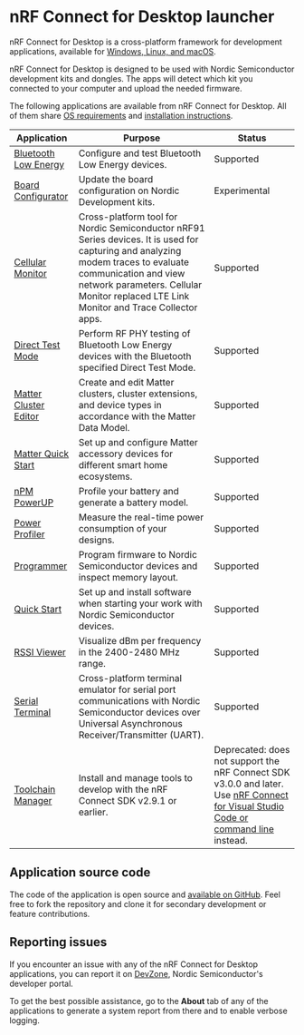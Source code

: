 # nRF Connect for Desktop launcher

nRF Connect for Desktop is a cross-platform framework for development applications, available for [Windows, Linux, and macOS](os_support.md).

nRF Connect for Desktop is designed to be used with Nordic Semiconductor development kits and dongles. The apps will detect which kit you connected to your computer and upload the needed firmware.

The following applications are available from nRF Connect for Desktop. All of them share [OS requirements](os_support.md) and [installation instructions](installing_apps.md).

| Application           | Purpose                                                                          | Status |
| --------------------- | -------------------------------------------------------------------------------- | ------ |
| [Bluetooth Low Energy](https://docs.nordicsemi.com/bundle/nrf-connect-ble/page/index.html) | Configure and test Bluetooth Low Energy devices.   | Supported  |
| [Board Configurator](https://docs.nordicsemi.com/bundle/nrf-connect-board-configurator/page/index.html) | Update the board configuration on Nordic Development kits.   | Experimental  |
| [Cellular Monitor](https://docs.nordicsemi.com/bundle/nrf-connect-cellularmonitor/page/index.html) | Cross-platform tool for Nordic Semiconductor nRF91 Series devices. It is used for capturing and analyzing modem traces to evaluate communication and view network parameters. Cellular Monitor replaced LTE Link Monitor and Trace Collector apps.  | Supported |
| [Direct Test Mode](https://docs.nordicsemi.com/bundle/nrf-connect-direct-test-mode/page/index.html)  | Perform RF PHY testing of Bluetooth Low Energy devices with the Bluetooth specified Direct Test Mode. | Supported |
| [Matter Cluster Editor](https://docs.nordicsemi.com/bundle/nrf-connect-matter-cluster-editor/page/index.html) | Create and edit Matter clusters, cluster extensions, and device types in accordance with the Matter Data Model.   | Supported  |
| [Matter Quick Start](https://docs.nordicsemi.com/bundle/nrf-connect-matter-quickstart/page/index.html) | Set up and configure Matter accessory devices for different smart home ecosystems.   | Supported  |
| [nPM PowerUP](https://docs.nordicsemi.com/bundle/nrf-connect-npm/page/index.html) | Profile your battery and generate a battery model.   | Supported  |
| [Power Profiler](https://docs.nordicsemi.com/bundle/nrf-connect-ppk/page/index.html) | Measure the real-time power consumption of your designs. | Supported |
| [Programmer](https://docs.nordicsemi.com/bundle/nrf-connect-programmer/page/index.html) | Program firmware to Nordic Semiconductor devices and inspect memory layout.  | Supported |
| [Quick Start](https://docs.nordicsemi.com/bundle/nrf-connect-quickstart/page/index.html) | Set up and install software when starting your work with Nordic Semiconductor devices.  | Supported |
| [RSSI Viewer](https://docs.nordicsemi.com/bundle/nrf-connect-rssi-viewer/page/index.html)  | Visualize dBm per frequency in the 2400-2480 MHz range.   | Supported  |
| [Serial Terminal](https://docs.nordicsemi.com/bundle/nrf-connect-serial-terminal/page/index.html)  | Cross-platform terminal emulator for serial port communications with Nordic Semiconductor devices over Universal Asynchronous Receiver/Transmitter (UART).  | Supported |
| [Toolchain Manager](https://docs.nordicsemi.com/bundle/ncs-2.9.1/page/nrf/installation/install_ncs.html#installation_with_toolchain_manager)  | Install and manage tools to develop with the nRF Connect SDK v2.9.1 or earlier.  | Deprecated: does not support the nRF Connect SDK v3.0.0 and later. Use [nRF Connect for Visual Studio Code or command line](https://docs.nordicsemi.com/bundle/ncs-latest/page/nrf/installation/install_ncs.html) instead.   |

## Application source code

The code of the application is open source and [available on GitHub](https://github.com/NordicSemiconductor/pc-nrfconnect-launcher).
Feel free to fork the repository and clone it for secondary development or feature contributions.

## Reporting issues

If you encounter an issue with any of the nRF Connect for Desktop applications, you can report it on [DevZone](https://devzone.nordicsemi.com/), Nordic Semiconductor's developer portal.

To get the best possible assistance, go to the **About** tab of any of the applications to generate a system report from there and to enable verbose logging.